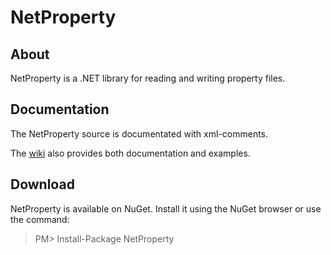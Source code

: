 # NetProperty
## About
NetProperty is a .NET library for reading and writing property files.

## Documentation
The NetProperty source is documentated with xml-comments.

The [wiki](https://github.com/napen123/NetProperty/wiki) also provides both documentation and examples.

## Download
NetProperty is available on NuGet. Install it using the NuGet browser or use the command:
> PM> Install-Package NetProperty
